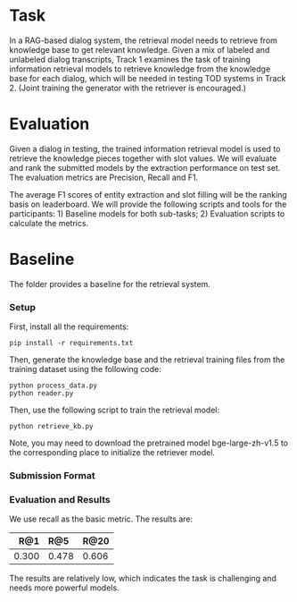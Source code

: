 # Task    
In a RAG-based dialog system, the retrieval model needs to retrieve from knowledge base to get relevant knowledge. Given a mix of labeled and unlabeled dialog transcripts, Track 1 examines the task of training information retrieval models to retrieve knowledge from the knowledge base for each dialog, which will be needed in testing TOD systems in Track 2. (Joint training the generator with the retriever is encouraged.)
# Evaluation  
Given a dialog in testing, the trained information retrieval model is used to retrieve the knowledge pieces together with slot values. We will evaluate and rank the submitted models by the extraction performance on test set. The evaluation metrics are Precision, Recall and F1.  

The average F1 scores of entity extraction and slot filling will be the ranking basis on leaderboard. We will provide the following scripts and tools for the participants: 1) Baseline models for both sub-tasks; 2) Evaluation scripts to calculate the metrics.

# Baseline 
The folder provides a baseline for the retrieval system.  

### Setup
First, install all the requirements:
```Shell
pip install -r requirements.txt 
```

Then, generate the knowledge base and the retrieval training files from the training dataset using the following code:
```Shell
python process_data.py
python reader.py
```

Then, use the following script to train the retrieval model:
```Shell
python retrieve_kb.py
```

Note, you may need to download the pretrained model bge-large-zh-v1.5 to the corresponding place to initialize the retriever model. 
### Submission Format


### Evaluation and Results
We use recall as the basic metric. The results are:

| R@1  | R@5 | R@20 |
| ---: | :--- |:--- |
|0.300 | 0.478|0.606|

The results are relatively low, which indicates the task is challenging and needs more powerful models. 
